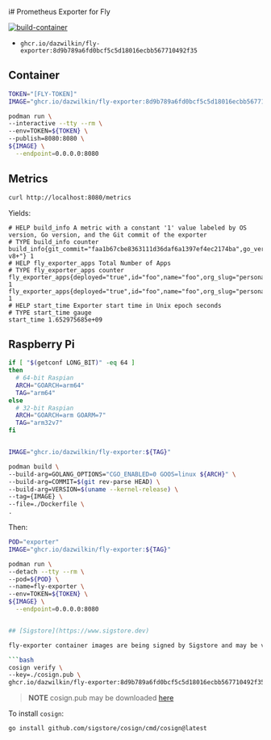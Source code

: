 i# Prometheus Exporter for Fly

[![build-container](https://github.com/DazWilkin/fly-exporter/actions/workflows/build.yml/badge.svg)](https://github.com/DazWilkin/fly-exporter/actions/workflows/build.yml)

+ `ghcr.io/dazwilkin/fly-exporter:8d9b789a6fd0bcf5c5d18016ecbb567710492f35`

## Container

```bash
TOKEN="[FLY-TOKEN]"
IMAGE="ghcr.io/dazwilkin/fly-exporter:8d9b789a6fd0bcf5c5d18016ecbb567710492f35"

podman run \
--interactive --tty --rm \
--env=TOKEN=${TOKEN} \
--publish=8080:8080 \
${IMAGE} \
  --endpoint=0.0.0.0:8080
```

## Metrics

```bash
curl http://localhost:8080/metrics
```

Yields:

```
# HELP build_info A metric with a constant '1' value labeled by OS version, Go version, and the Git commit of the exporter
# TYPE build_info counter
build_info{git_commit="faa1b67cbe8363111d36daf6a1397ef4ec2174ba",go_version="go1.18.2",os_version="5.15.32-v8+"} 1
# HELP fly_exporter_apps Total Number of Apps
# TYPE fly_exporter_apps counter
fly_exporter_apps{deployed="true",id="foo",name="foo",org_slug="personal",status="running"} 1
fly_exporter_apps{deployed="true",id="foo",name="foo",org_slug="personal",status="running"} 1
# HELP start_time Exporter start time in Unix epoch seconds
# TYPE start_time gauge
start_time 1.652975685e+09
```

## Raspberry Pi

```bash
if [ "$(getconf LONG_BIT)" -eq 64 ]
then
  # 64-bit Raspian
  ARCH="GOARCH=arm64"
  TAG="arm64"
else
  # 32-bit Raspian
  ARCH="GOARCH=arm GOARM=7"
  TAG="arm32v7"
fi


IMAGE="ghcr.io/dazwilkin/fly-exporter:${TAG}"

podman build \
--build-arg=GOLANG_OPTIONS="CGO_ENABLED=0 GOOS=linux ${ARCH}" \
--build-arg=COMMIT=$(git rev-parse HEAD) \
--build-arg=VERSION=$(uname --kernel-release) \
--tag={IMAGE} \
--file=./Dockerfile \
.
```

Then:

```bash
POD="exporter"
IMAGE="ghcr.io/dazwilkin/fly-exporter:${TAG}"

podman run \
--detach --tty --rm \
--pod=${POD} \
--name=fly-exporter \
--env=TOKEN=${TOKEN} \
${IMAGE} \
  --endpoint=0.0.0.0:8080


## [Sigstore](https://www.sigstore.dev)

fly-exporter container images are being signed by Sigstore and may be verified:

```bash
cosign verify \
--key=./cosign.pub \
ghcr.io/dazwilkin/fly-exporter:8d9b789a6fd0bcf5c5d18016ecbb567710492f35
```

> **NOTE** cosign.pub may be downloaded [here](/cosign.pub)

To install `cosign`:

```bash
go install github.com/sigstore/cosign/cmd/cosign@latest
```

